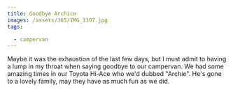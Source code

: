 ```yaml
---
title: Goodbye Archice
images: /assets/365/IMG_1397.jpg
tags:

  - campervan
---
```

Maybe it was the exhaustion of the last few days, but I must admit to having a lump in my throat when saying goodbye to our campervan. We had some amazing times in our Toyota Hi-Ace who we'd dubbed "Archie". He's gone to a lovely family, may they have as much fun as we did.
